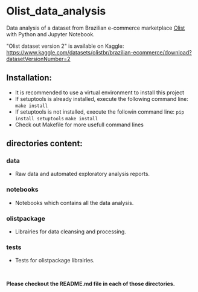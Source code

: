 # Olist_data_analysis

Data analysis of a dataset from Brazilian e-commerce marketplace [Olist](https://www.olist.com) with Python and Jupyter Notebook.

"Olist dataset version 2" is available on Kaggle:
https://www.kaggle.com/datasets/olistbr/brazilian-ecommerce/download?datasetVersionNumber=2


## Installation:
- It is recommended to use a virtual environment to install this project
- If setuptools is already installed, execute the following command line:
```make install```
- If setuptools is not installed, execute the followin command line:
```pip install setuptools```
```make install```
- Check out Makefile for more usefull command lines


## directories content:

### data
- Raw data and automated exploratory analysis reports.

### notebooks
- Notebooks which contains all the data analysis.

### olistpackage
- Librairies for data cleansing and processing.

### tests
- Tests for olistpackage librairies.
<br />

**Please checkout the README.md file in each of those directories.**
